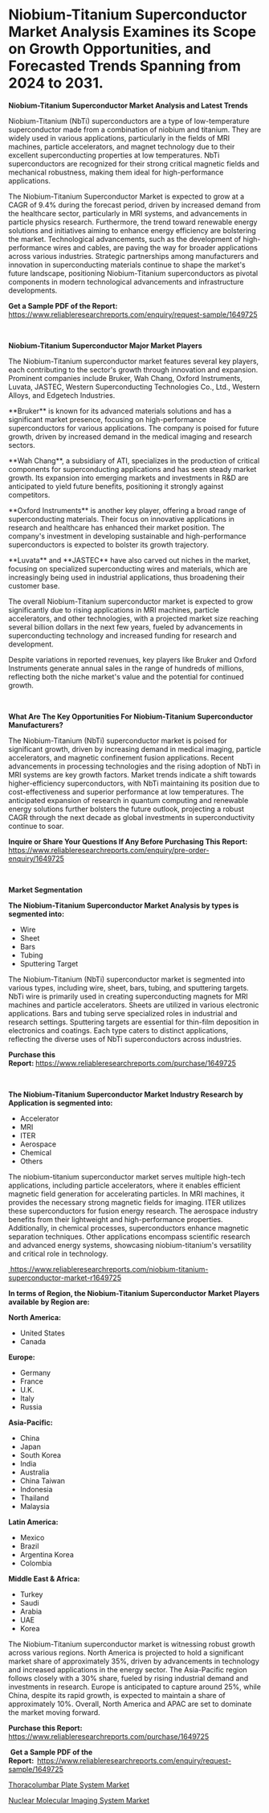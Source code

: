 <p><h1>Niobium-Titanium Superconductor Market Analysis Examines its Scope on Growth Opportunities, and Forecasted Trends Spanning from 2024 to 2031.</h1></p><p><strong>Niobium-Titanium Superconductor Market Analysis and Latest Trends</strong></p>
<p><p>Niobium-Titanium (NbTi) superconductors are a type of low-temperature superconductor made from a combination of niobium and titanium. They are widely used in various applications, particularly in the fields of MRI machines, particle accelerators, and magnet technology due to their excellent superconducting properties at low temperatures. NbTi superconductors are recognized for their strong critical magnetic fields and mechanical robustness, making them ideal for high-performance applications.</p><p>The Niobium-Titanium Superconductor Market is expected to grow at a CAGR of 9.4% during the forecast period, driven by increased demand from the healthcare sector, particularly in MRI systems, and advancements in particle physics research. Furthermore, the trend toward renewable energy solutions and initiatives aiming to enhance energy efficiency are bolstering the market. Technological advancements, such as the development of high-performance wires and cables, are paving the way for broader applications across various industries. Strategic partnerships among manufacturers and innovation in superconducting materials continue to shape the market's future landscape, positioning Niobium-Titanium superconductors as pivotal components in modern technological advancements and infrastructure developments.</p></p>
<p><strong>Get a Sample PDF of the Report:&nbsp;</strong> <a href="https://www.reliableresearchreports.com/enquiry/request-sample/1649725?utm_campaign=34&utm_medium=2&utm_source=Github&utm_content=ia&utm_term=29122024&utm_id=niobium-titanium-superconductor">https://www.reliableresearchreports.com/enquiry/request-sample/1649725</a></p>
<p>&nbsp;</p>
<p><strong>Niobium-Titanium Superconductor Major Market Players</strong></p>
<p><p>The Niobium-Titanium superconductor market features several key players, each contributing to the sector's growth through innovation and expansion. Prominent companies include Bruker, Wah Chang, Oxford Instruments, Luvata, JASTEC, Western Superconducting Technologies Co., Ltd., Western Alloys, and Edgetech Industries.</p><p>**Bruker** is known for its advanced materials solutions and has a significant market presence, focusing on high-performance superconductors for various applications. The company is poised for future growth, driven by increased demand in the medical imaging and research sectors.</p><p>**Wah Chang**, a subsidiary of ATI, specializes in the production of critical components for superconducting applications and has seen steady market growth. Its expansion into emerging markets and investments in R&D are anticipated to yield future benefits, positioning it strongly against competitors.</p><p>**Oxford Instruments** is another key player, offering a broad range of superconducting materials. Their focus on innovative applications in research and healthcare has enhanced their market position. The company's investment in developing sustainable and high-performance superconductors is expected to bolster its growth trajectory.</p><p>**Luvata** and **JASTEC** have also carved out niches in the market, focusing on specialized superconducting wires and materials, which are increasingly being used in industrial applications, thus broadening their customer base.</p><p>The overall Niobium-Titanium superconductor market is expected to grow significantly due to rising applications in MRI machines, particle accelerators, and other technologies, with a projected market size reaching several billion dollars in the next few years, fueled by advancements in superconducting technology and increased funding for research and development.</p><p>Despite variations in reported revenues, key players like Bruker and Oxford Instruments generate annual sales in the range of hundreds of millions, reflecting both the niche market's value and the potential for continued growth.</p></p>
<p>&nbsp;</p>
<p><strong>What Are The Key Opportunities For Niobium-Titanium Superconductor Manufacturers?</strong></p>
<p><p>The Niobium-Titanium (NbTi) superconductor market is poised for significant growth, driven by increasing demand in medical imaging, particle accelerators, and magnetic confinement fusion applications. Recent advancements in processing technologies and the rising adoption of NbTi in MRI systems are key growth factors. Market trends indicate a shift towards higher-efficiency superconductors, with NbTi maintaining its position due to cost-effectiveness and superior performance at low temperatures. The anticipated expansion of research in quantum computing and renewable energy solutions further bolsters the future outlook, projecting a robust CAGR through the next decade as global investments in superconductivity continue to soar.</p></p>
<p><strong>Inquire or Share Your Questions If Any Before Purchasing This Report:</strong> <a href="https://www.reliableresearchreports.com/enquiry/pre-order-enquiry/1649725?utm_campaign=34&utm_medium=2&utm_source=Github&utm_content=ia&utm_term=29122024&utm_id=niobium-titanium-superconductor">https://www.reliableresearchreports.com/enquiry/pre-order-enquiry/1649725</a></p>
<p>&nbsp;</p>
<p><strong>Market Segmentation</strong></p>
<p><strong>The Niobium-Titanium Superconductor Market Analysis by types is segmented into:</strong></p>
<p><ul><li>Wire</li><li>Sheet</li><li>Bars</li><li>Tubing</li><li>Sputtering Target</li></ul></p>
<p><p>The Niobium-Titanium (NbTi) superconductor market is segmented into various types, including wire, sheet, bars, tubing, and sputtering targets. NbTi wire is primarily used in creating superconducting magnets for MRI machines and particle accelerators. Sheets are utilized in various electronic applications. Bars and tubing serve specialized roles in industrial and research settings. Sputtering targets are essential for thin-film deposition in electronics and coatings. Each type caters to distinct applications, reflecting the diverse uses of NbTi superconductors across industries.</p></p>
<p><strong>Purchase this Report:&nbsp;</strong><a href="https://www.reliableresearchreports.com/purchase/1649725?utm_campaign=34&utm_medium=2&utm_source=Github&utm_content=ia&utm_term=29122024&utm_id=niobium-titanium-superconductor">https://www.reliableresearchreports.com/purchase/1649725</a></p>
<p>&nbsp;</p>
<p><strong>The Niobium-Titanium Superconductor Market Industry Research by Application is segmented into:</strong></p>
<p><ul><li>Accelerator</li><li>MRI</li><li>ITER</li><li>Aerospace</li><li>Chemical</li><li>Others</li></ul></p>
<p><p>The niobium-titanium superconductor market serves multiple high-tech applications, including particle accelerators, where it enables efficient magnetic field generation for accelerating particles. In MRI machines, it provides the necessary strong magnetic fields for imaging. ITER utilizes these superconductors for fusion energy research. The aerospace industry benefits from their lightweight and high-performance properties. Additionally, in chemical processes, superconductors enhance magnetic separation techniques. Other applications encompass scientific research and advanced energy systems, showcasing niobium-titanium's versatility and critical role in technology.</p></p>
<p><a href="https://www.reliableresearchreports.com/niobium-titanium-superconductor-market-r1649725?utm_campaign=34&utm_medium=2&utm_source=Github&utm_content=ia&utm_term=29122024&utm_id=niobium-titanium-superconductor">&nbsp;https://www.reliableresearchreports.com/niobium-titanium-superconductor-market-r1649725</a></p>
<p><strong>In terms of Region, the Niobium-Titanium Superconductor Market Players available by Region are:</strong></p>
<p>
    <p> <strong> North America: </strong>
        <ul>
            <li>United States</li>
            <li>Canada</li>
        </ul>
        </p> 
    <p> <strong> Europe: </strong>
        <ul>
            <li>Germany</li>
            <li>France</li>
            <li>U.K.</li>
            <li>Italy</li>
            <li>Russia</li>
        </ul>
        </p> 
    <p> <strong> Asia-Pacific: </strong>
        <ul>
            <li>China</li>
            <li>Japan</li>
            <li>South Korea</li>
            <li>India</li>
            <li>Australia</li>
            <li>China Taiwan</li>
            <li>Indonesia</li>
            <li>Thailand</li>
            <li>Malaysia</li>
        </ul>
        </p> 
    <p> <strong> Latin America: </strong>
        <ul>
            <li>Mexico</li>
            <li>Brazil</li>
            <li>Argentina Korea</li>
            <li>Colombia</li>
        </ul>
        </p> 
    <p> <strong> Middle East & Africa: </strong>
        <ul>
            <li>Turkey</li>
            <li>Saudi</li>
            <li>Arabia</li>
            <li>UAE</li>
            <li>Korea</li>
        </ul>
    </p>
    </p>
<p><p>The Niobium-Titanium superconductor market is witnessing robust growth across various regions. North America is projected to hold a significant market share of approximately 35%, driven by advancements in technology and increased applications in the energy sector. The Asia-Pacific region follows closely with a 30% share, fueled by rising industrial demand and investments in research. Europe is anticipated to capture around 25%, while China, despite its rapid growth, is expected to maintain a share of approximately 10%. Overall, North America and APAC are set to dominate the market moving forward.</p></p>
<p><strong>Purchase this Report: </strong><a href="https://www.reliableresearchreports.com/purchase/1649725?utm_campaign=34&utm_medium=2&utm_source=Github&utm_content=ia&utm_term=29122024&utm_id=niobium-titanium-superconductor">https://www.reliableresearchreports.com/purchase/1649725</a></p>
<p>&nbsp;<strong>Get a Sample PDF of the Report:&nbsp;&nbsp;</strong><a href="https://www.reliableresearchreports.com/enquiry/request-sample/1649725?utm_campaign=34&utm_medium=2&utm_source=Github&utm_content=ia&utm_term=29122024&utm_id=niobium-titanium-superconductor">https://www.reliableresearchreports.com/enquiry/request-sample/1649725</a></p>
<p><strong></strong></p>
<p><p><a href="https://github.com/zuccoshenna242/Market-Research-Report-List-1/blob/main/thoracolumbar-plate-system-market.md?utm_campaign=34&utm_medium=2&utm_source=Github&utm_content=ia&utm_term=29122024&utm_id=niobium-titanium-superconductor">Thoracolumbar Plate System Market</a></p><p><a href="https://github.com/guneycigdem35/Market-Research-Report-List-5/blob/main/nuclear-molecular-imaging-system-market.md?utm_campaign=34&utm_medium=2&utm_source=Github&utm_content=ia&utm_term=29122024&utm_id=niobium-titanium-superconductor">Nuclear Molecular Imaging System Market</a></p></p>